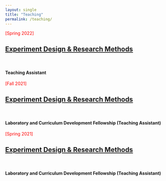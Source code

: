 ```yaml
---
layout: single
title: "Teaching"
permalink: /teaching/
---
```




<p><font style="color:red">[Spring 2022]</font> 
<h2><a href="https://sites.duke.edu/memscapstone/technical-communication/">Experiment Design & Research Methods</a></h2> <br>
<h4> Teaching Assistant</h4> </p>


<p><font style="color:red">[Fall 2021]</font> 
<h2><a href="https://sites.duke.edu/memscapstone/technical-communication/" >Experiment Design & Research Methods </a> </h2><br>
<h4> Laboratory and Curriculum Development Fellowship (Teaching Assistant)</h4> </p>

<p><font style="color:red">[Spring 2021]</font> 
<h2><a href="https://sites.duke.edu/memscapstone/technical-communication/" >Experiment Design & Research Methods </a></h2> <br>
<h4> Laboratory and Curriculum Development Fellowship (Teaching Assistant)</h4> </p>















<!-- ---
title: "Comparative study of fluid flow and heat transfer in microchannels with uniformly varying cross-section."
collection: publications
permalink: /publication/microchannel-cross-section
#excerpt: 'This paper is about the number 1. The number 2 is left for future work.'
#date: 2019
venue: 'In Proceedings of Emerging Trends in Mechanical Engineering (pp.
25–30). Warangal, Telangana.'
#paperurl: 'http://academicpages.github.io/files/paper1.pdf'
citation: 'Chatterjee, A., Valaparla, R. K., Prakash, R., Balasubramanian, K. (2019). Comparative study of fluid flow and heat transfer in microchannels with uniformly varying cross-section. In Proceedings of Emerging Trends in Mechanical Engineering (pp. 25–30). Warangal, Telangana.'
---
This paper is about the number 1. The number 2 is left for future work.

[Download paper here](http://academicpages.github.io/files/paper1.pdf)

Recommended citation: Your Name, You. (2009). "Paper Title Number 1." <i>Journal 1</i>. 1(1). -->